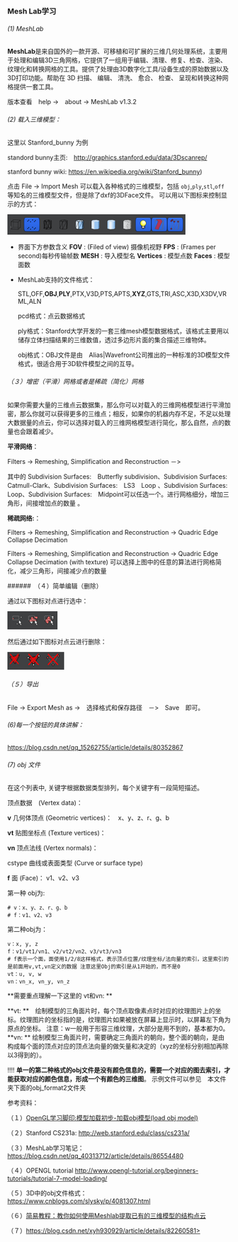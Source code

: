 ### Mesh Lab学习

###### (1) MeshLab

**MeshLab**是来自国外的一款开源、可移植和可扩展的三维几何处理系统，主要用于处理和编辑3D三角网格，它提供了一组用于编辑、清理、修复、检查、渲染、纹理化和转换网格的工具。提供了处理由3D数字化工具/设备生成的原始数据以及3D打印功能。帮助在 3D 扫描、 编辑、 清洗、 愈合、 检查、 呈现和转换这种网格提供一套工具。

版本查看　help ->　about -> MeshLab v1.3.2

###### (2) 载入三维模型：

这里以 Stanford_bunny 为例  

standord bunny主页:　http://graphics.stanford.edu/data/3Dscanrep/

stanford bunny wiki: <https://en.wikipedia.org/wiki/Stanford_bunny>) 

点击 File ->  Import Mesh 可以载入各种格式的三维模型，包括 `obj`,`ply`,`stl`,`off` 等知名的三维模型文件，但是除了dxf的3DFace文件。 可以用以下图标来控制显示的方式：

![1562122645255](../img/1562122645255.png)



- 界面下方参数含义
  **FOV** :  (Filed of view) 摄像机视野                  **FPS** : (Frames per second)每秒传输帧数
  **MESH** : 导入模型名                                         **Vertices** : 模型点数
  **Faces** : 模型面数

- MeshLab支持的文件格式：

  STL,OFF,**OBJ**,**PLY**,PTX,V3D,PTS,APTS,**XYZ**,GTS,TRI,ASC,X3D,X3DV,VRML,ALN

  pcd格式：点云数据格式

  ply格式：Stanford大学开发的一套三维mesh模型数据格式，该格式主要用以储存立体扫描结果的三维数值，透过多边形片面的集合描述三维物体。

  obj格式：OBJ文件是由　Alias|Wavefront公司推出的一种标准的3D模型文件格式，很适合用于3D软件模型之间的互导。

###### （３）增密（平滑）网格或者是稀疏（简化）网格

如果你需要大量的三维点云数据集，那么你可以对载入的三维网格模型进行平滑加密，那么你就可以获得更多的三维点；相反，如果你的机器内存不足，不足以处理大数据量的点云，你可以选择对载入的三维网格模型进行简化，那么自然，点的数量也会跟着减少。

**平滑网络**：

Filters -> Remeshing, Simplification and Reconstruction －>

其中的 Subdivision Surfaces:　Butterfly subdivision、Subdivision Surfaces:　Catmull-Clark、Subdivision Surfaces:　LS3　Loop 、Subdivision Surfaces:　Loop、Subdivision Surfaces:　Midpoint可以任选一个。进行网格细分，增加三角形，间接增加点的数量 。



**稀疏网络:**：

Filters -> Remeshing, Simplification and Reconstruction -> Quadric Edge Collapse Decimation 

Filters -> Remeshing, Simplification and Reconstruction -> Quadric Edge Collapse Decimation (with texture)
可以选择上图中的任意的算法进行网格简化，减少三角形，间接减少点的数量



######　（４）简单编辑（删除）

通过以下图标对点进行选中：

![1562124058126](../img/1562124058126.png)

然后通过如下图标对点云进行删除：

![1562124043786](../img/1562124043786.png)

###### （５）导出

File -> Export Mesh as ->　选择格式和保存路径　－>　Save　即可。



###### (6)每一个按钮的具体讲解：

 https://blog.csdn.net/qq_15262755/article/details/80352867



###### (7) obj 文件

在这个列表中, 关键字根据数据类型排列，每个关键字有一段简短描述。

顶点数据　(Vertex data)：

**v** 几何体顶点 (Geometric vertices)：　x、y、z、r、g、b

**vt** 贴图坐标点 (Texture vertices)：

**vn** 顶点法线 (Vertex normals)：

cstype 曲线或表面类型 (Curve or surface type)

**f** 面 (Face)： v1、v2、v3



第一种 obj为:

~~~shell
# v：x、y、z、r、g、b
# f：v1、v2、v3
~~~

第二种obj为：

~~~shell
v：x, y, z
f：v1/vt1/vn1、v2/vt2/vn2、v3/vt3/vn3
# f表示一个面，面使用1/2/8这样格式，表示顶点位置/纹理坐标/法向量的索引，这里索引的是前面用v,vt,vn定义的数据 注意这里Obj的索引是从1开始的，而不是0
vt：u, v, w
vn：vn_x, vn_y, vn_z
~~~

**需要重点理解一下这里的 vt和vn: **

**vt: **　绘制模型的三角面片时，每个顶点取像素点时对应的纹理图片上的坐标。纹理图片的坐标指的是，纹理图片如果被放在屏幕上显示时，以屏幕左下角为原点的坐标。
注意：w一般用于形容三维纹理，大部分是用不到的，基本都为0。
**vn: ** 绘制模型三角面片时，需要确定三角面片的朝向，整个面的朝向，是由构成每个面的顶点对应的顶点法向量的做矢量和决定的（xyz的坐标分别相加再除以3得到的）。

!!!! **单一的第二种格式的obj文件是没有颜色信息的，需要一个对应的图去索引，才能获取对应的颜色信息，形成一个有颜色的三维图**。
示例文件可以参见　本文件夹下面的obj_format2文件夹



参考资料：

（１）[OpenGL学习脚印:模型加载初步-加载obj模型(load obj model) ](https://blog.csdn.net/wangdingqiaoit/article/details/51879737)

（２）Stanford CS231a: http://web.stanford.edu/class/cs231a/

（３）MeshLab学习笔记：　https://blog.csdn.net/qq_40313712/article/details/86554480

（４）OPENGL tutorial http://www.opengl-tutorial.org/beginners-tutorials/tutorial-7-model-loading/

（５）3D中的obj文件格式：　https://www.cnblogs.com/slysky/p/4081307.html

（６）[简易教程：教你如何使用Meshlab提取已有的三维模型的结构点云](https://blog.csdn.net/HW140701/article/details/78876507)

（７）https://blog.csdn.net/xyh930929/article/details/82260581>

